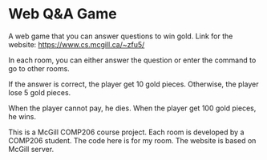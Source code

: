 # Web Q&A Game
A web game that you can answer questions to win gold. Link for the website: https://www.cs.mcgill.ca/~zfu5/

In each room, you can either answer the question or enter the command to go to other rooms.

If the answer is correct, the player get 10 gold pieces. Otherwise, the player lose 5 gold pieces. 

When the player cannot pay, he dies. When the player get 100 gold pieces, he wins.

This is a McGill COMP206 course project. Each room is developed by a COMP206 student. The code here is for my room. The website is based on McGill server.

